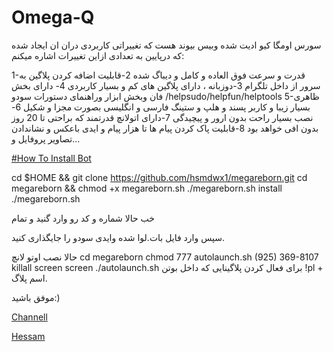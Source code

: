 # Omega-Q

سورس اومگا کیو ادیت شده وبیس بیوند هست که تغییراتی کاربردی دران ان ایجاد شده که درپایین به تعدادی ازاین تغییرات اشاره میکنم:


1-قدرت و سرعت فوق العاده و کامل و دیباگ شده 2-قابلیت اضافه کردن پلاگین به سرور از داخل تلگرام 3-دوزبانه ، دارای پلاگین های کم و بسیار کاربردی 4- دارای بخش فان وبخش ابزار وراهنمای دستورات سودو /helpsudo/helpfun/helptools 5-ظاهری بسیار زیبا و کاربر پسند و هلپ و ستینگ فارسی و انگلیسی بصورت مجزا و شکیل 6-نصب بسیار راحت بدون ارور و پیچیدگی 7-دارای اتولانچ قدرتمند که براحتی تا 20 روز بدون افی خواهد بود 8-قابلیت پاک کردن پیام ها تا هزار پیام و ایدی باعکس و نشاندادن تصاویر پروفایل و...

[#How To Install Bot](http://telegram.me/Cyber_Sat)

cd $HOME && git clone https://github.com/hsmdwx1/megareborn.git cd megareborn && chmod +x megareborn.sh ./megareborn.sh install ./megareborn.sh

خب حالا شماره و کد رو وارد گنید و تمام

سپس وارد فایل بات.لوا شده وایدی سودو را جایگذاری کنید.

حالا نصب اوتو لانچ cd megareborn chmod 777 autolaunch.sh (925) 369-8107 killall screen screen ./autolaunch.sh برای فعال کردن پلاگینایی که داخل بوتن !pl + اسم پلاگ.

موفق باشید:)

[Channell](http://telegram.me/Cyber_Sat)


[Hessam](http://telegram.me/Cyber_Sat)
